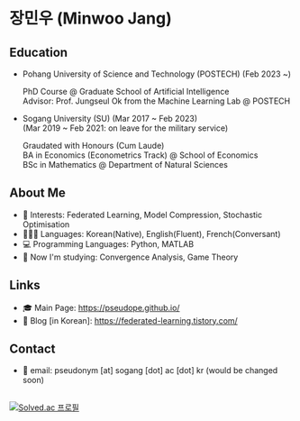 # 장민우 (Minwoo Jang)

## Education
* Pohang University of Science and Technology (POSTECH) (Feb 2023 ~) <br>

  PhD Course @ Graduate School of Artificial Intelligence <br>
  Advisor: Prof. Jungseul Ok from the Machine Learning Lab @ POSTECH

* Sogang University (SU) (Mar 2017 ~ Feb 2023) <br>
(Mar 2019 ~ Feb 2021: on leave for the military service) <br>

  Graudated with Honours (Cum Laude) <br>
  BA in Economics (Econometrics Track) @ School of Economics<br>
  BSc in Mathematics @ Department of Natural Sciences

## About Me
* 💖 Interests: Federated Learning, Model Compression, Stochastic Optimisation
* 👱🏻‍♀️ Languages: Korean(Native), English(Fluent), French(Conversant)
* 💻 Programming Languages: Python, MATLAB
* 🎯 Now I'm studying: Convergence Analysis, Game Theory

## Links
* 🎓 Main Page: https://pseudope.github.io/
* 📒 Blog [in Korean]: https://federated-learning.tistory.com/

## Contact
* 📃 email: pseudonym [at] sogang [dot] ac [dot] kr (would be changed soon)

##
[![Solved.ac 프로필](http://mazassumnida.wtf/api/v2/generate_badge?boj=pseudope)](https://solved.ac/pseudope)
